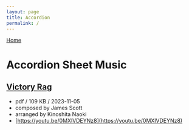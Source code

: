 ```yaml
---
layout: page
title: Accordion
permalink: /
---
```


[Home](https://aizentranza.github.io)

# Accordion Sheet Music

## [Victory Rag](VictoryRag.pdf)
- pdf / 109 KB / 2023-11-05
- composed by James Scott
- arranged by Kinoshita Naoki
- [https://youtu.be/0MXlVDEYNz8](https://youtu.be/0MXlVDEYNz8)
